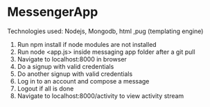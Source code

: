 # MessengerApp
Technologies used: Nodejs, Mongodb, html ,pug (templating engine)
1. Run npm install if node modules are not installed
2. Run node <app.js> inside messaging app folder after a git pull
3. Navigate to localhost:8000 in browser
3. Do a signup with valid credentials
4. Do another signup with valid credentials
5. Log in to an account and compose a message
6. Logout if all is done
7. Navigate to localhost:8000/activity to view activity stream 
